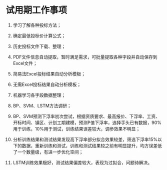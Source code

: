 # 试用期工作事项

1. 学习了解各种投标方法；

2. 确定最低投标价计算公式；

3. 历史投标文件下载、整理；

4. PDF文件信息自动提取，暂时满足需求，可批量提取各种字段并自动保存到Excel文件；

5. 简易法Excel投标结果自动分析模板；

6. 无需Excel投标结果自动分析模板；

7. 机器学习各字段数据整理；

8. BP、SVM、LSTM方法调研；

9. BP、SVM预测下浮率初次尝试，根据资质要求、最高报价、下浮率、工资、开标时间、镇区、计划工期建模，预测P值下浮率，选择手头已有数据，90%用于训练，10%用于测试，训练结果误差较大，调参效果不明显；

10. 分析训练结果和测试结果发现高下浮率部分拟合效果较差，筛选下浮率15%以下的数据，重新训练和测试，训练和测试结果较之前有明显提升，均方误差低了一个数量级，有进一步优化空间；

11. LSTM训练效果极好，测试结果偏差较大，表现为过拟合，问题待解决。

    

    

